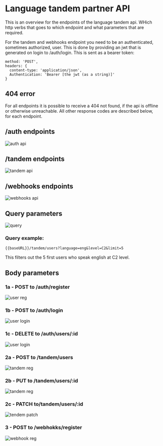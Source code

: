 # Language tandem partner API

This is an overview for the endpoints of the language tandem api. WHich http verbs that goes to which endpoint and what parameters that are required.

For the tandem and webhooks endpoint you need to be an authenticated, sometimes authorized, user. This is done by providing an jwt that is generated on login to /auth/login. This is sent as a bearer token:
````
method: 'POST',
headers: {
  content-type: 'application/json',
  Authentication: 'Bearer [the jwt (as a string)]'
}

````

## 404 error
For all endpoints it is possible to receive a 404 not found, if the api is offline or otherwise unreachable. All other response codes are described below, for each endpoint.

## /auth endpoints
![auth api](/images/auth-api.png)

## /tandem endpoints
![tandem api](/images/tandem-api.png)

## /webhooks endpoints
![webhooks api](/images/webhooks-api.png)

## Query parameters
![query](/images/query-params.png)
### Query example:
````
{{baseURL}}/tandem/users?language=eng&level=C2&limit=5

````
This filters out the 5 first users who speak english at C2 level.

## Body parameters
### 1a - POST to /auth/register 
![user reg](/images/user-reg.png)
### 1b - POST to /auth/login 
![user login](/images/user-login.png)
### 1c - DELETE to /auth/users/:id 
![user login](/images/user-login.png)
### 2a - POST to /tandem/users
![tandem reg](/images/req_body.png)
### 2b - PUT to /tandem/users/:id 
![tandem reg](/images/req_body.png)
### 2c - PATCH to/tandem/users/:id 
![tendem patch](/images/tandem-update.png)
### 3 - POST to /webhokks/register
![webhook reg](/images/webhook-reg.png)